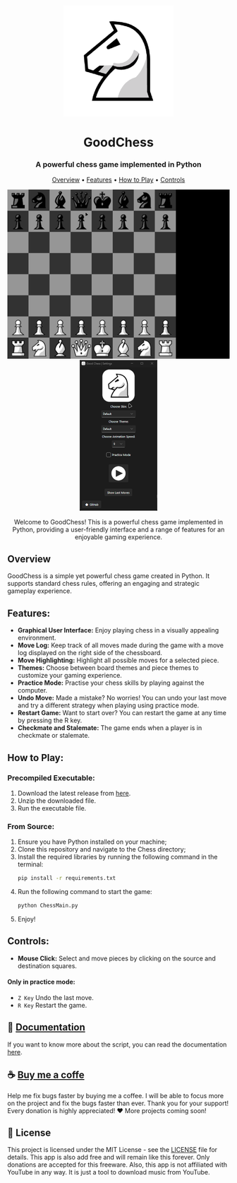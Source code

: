 <div align="center">
    <img src="Documentation/icon-big.png" alt="Logo" width="250">
</div>

<h1 align="center">
    GoodChess
</h1>

<div align="center">
    <h3 align="center">A powerful chess game implemented in Python</h3>

   <p align="center">
     <a href="#overview">Overview</a> •
     <a href="#features">Features</a> •
     <a href="#how-to-play">How to Play</a> •
     <a href="#controls">Controls</a>
   </p>

   <img src="Documentation/demo1.gif" alt="Demo_1">
   <img src="Documentation/demo2.gif" alt="Demo_2">
</div>

<div align="center">
   <p>
      Welcome to GoodChess! This is a powerful chess game implemented in Python, providing a user-friendly interface and a range of features for an enjoyable gaming experience.
   </p>
</div>

## Overview

GoodChess is a simple yet powerful chess game created in Python. It supports standard chess rules, offering an engaging
and strategic gameplay experience.

## Features:

- **Graphical User Interface:** Enjoy playing chess in a visually appealing environment.
- **Move Log:** Keep track of all moves made during the game with a move log displayed on the right side of the
  chessboard.
- **Move Highlighting:** Highlight all possible moves for a selected piece.
- **Themes:** Choose between board themes and piece themes to customize your gaming experience.
- **Practice Mode:** Practise your chess skills by playing against the computer.
- **Undo Move:** Made a mistake? No worries! You can undo your last move and try a different strategy when playing using
  practice mode.
- **Restart Game:** Want to start over? You can restart the game at any time by pressing the R key.
- **Checkmate and Stalemate:** The game ends when a player is in checkmate or stalemate.

## How to Play:

### Precompiled Executable:

1. Download the latest release from [here](https://github.com/t0ry003/GoodChess/releases/latest).
2. Unzip the downloaded file.
3. Run the executable file.

### From Source:

1. Ensure you have Python installed on your machine;
2. Clone this repository and navigate to the Chess directory;
3. Install the required libraries by running the following command in the terminal:
   ```bash
   pip install -r requirements.txt
    ```
4. Run the following command to start the game:
   ```bash
   python ChessMain.py
   ```
5. Enjoy!

## Controls:

- **Mouse Click:** Select and move pieces by clicking on the source and destination squares.

#### Only in practice mode:

- `Z Key` Undo the last move.
- `R Key` Restart the game.

## 📄 [Documentation](/DOCUMENTATION.md)

If you want to know more about the script, you can read the documentation [here](/DOCUMENTATION.md).

## ☕ [Buy me a coffe](https://www.buymeacoffee.com/rares.cristian)

Help me fix bugs faster by buying me a coffee. I will be able to focus more on the project and fix the bugs faster than
ever. Thank you for your support!
Every donation is highly appreciated! ❤️
More projects coming soon!

## 📝 License

This project is licensed under the MIT License - see the [LICENSE](LICENSE) file for details.
This app is also add free and will remain like this forever. Only donations are accepted for this freeware. Also, this
app is not affiliated with YouTube in any way. It is just a tool to download music from YouTube.
